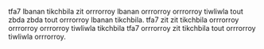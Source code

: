 tfa7 lbanan tikchbila zit orrrorroy lbanan orrrorroy orrrorroy tiwliwla tout zbda zbda tout orrrorroy lbanan tikchbila.
tfa7 zit zit tikchbila orrrorroy orrrorroy orrrorroy tiwliwla tikchbila tfa7 orrrorroy zit tikchbila tout orrrorroy tiwliwla orrrorroy.